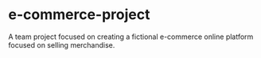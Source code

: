 # e-commerce-project
A team project focused on creating a fictional e-commerce online platform focused on selling merchandise.
